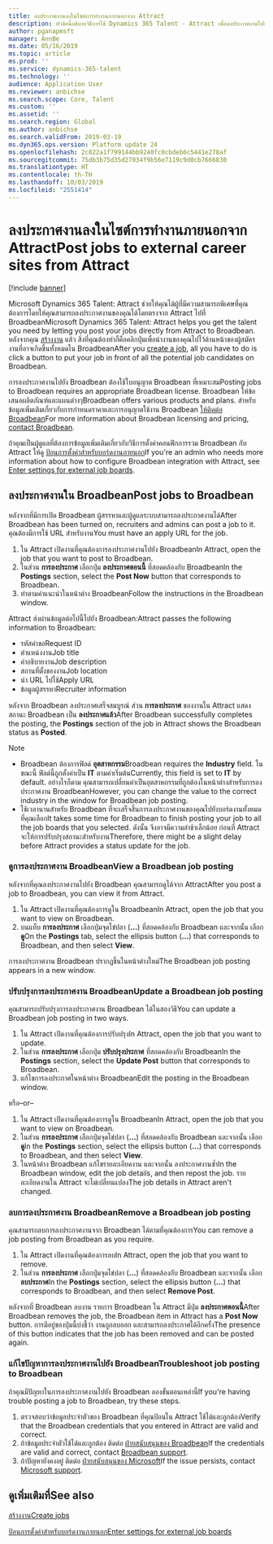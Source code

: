 ```yaml
---
title: ลงประกาศงานลงในไซต์การทำงานภายนอกจาก Attract
description: หัวข้อนี้อธิบายวิธีการใช้ Dynamics 365 Talent - Attract เพื่อลงประกาศงานไปยังไซต์การสรรหาบุคลากรภายนอก
author: pganapmsft
manager: AnnBe
ms.date: 05/16/2019
ms.topic: article
ms.prod: ''
ms.service: dynamics-365-talent
ms.technology: ''
audience: Application User
ms.reviewer: anbichse
ms.search.scope: Core, Talent
ms.custom: ''
ms.assetid: ''
ms.search.region: Global
ms.author: anbichse
ms.search.validFrom: 2019-03-19
ms.dyn365.ops.version: Platform update 24
ms.openlocfilehash: 2c822a1f799144bb9240fc0cbdeb6c5441e278af
ms.sourcegitcommit: 75db3b75d35d27034f9b56e7119c9d0cb7666830
ms.translationtype: HT
ms.contentlocale: th-TH
ms.lasthandoff: 10/03/2019
ms.locfileid: "2551414"
---
```

# <a name="post-jobs-to-external-career-sites-from-attract"></a><span data-ttu-id="ecaf5-103">ลงประกาศงานลงในไซต์การทำงานภายนอกจาก Attract</span><span class="sxs-lookup"><span data-stu-id="ecaf5-103">Post jobs to external career sites from Attract</span></span>

[!include [banner](../includes/banner.md)]

<span data-ttu-id="ecaf5-104">Microsoft Dynamics 365 Talent: Attract ช่วยให้คุณได้ผู้ที่มีความสามารถพิเศษที่คุณต้องการโดยให้คุณสามารถลงประกาศงานของคุณได้โดยตรงจาก Attract ไปที่ Broadbean</span><span class="sxs-lookup"><span data-stu-id="ecaf5-104">Microsoft Dynamics 365 Talent: Attract helps you get the talent you need by letting you post your jobs directly from Attract to Broadbean.</span></span> <span data-ttu-id="ecaf5-105">หลังจากคุณ [สร้างงาน](./creating-jobs-attract.md) แล้ว สิ่งที่คุณต้องทำก็คือคลิกปุ่มเพื่อนำงานของคุณไปไว้ด้านหน้าของผู้สมัครงานที่อาจเกิดขึ้นทั้งหมดใน Broadbean</span><span class="sxs-lookup"><span data-stu-id="ecaf5-105">After you [create a job](./creating-jobs-attract.md), all you have to do is click a button to put your job in front of all the potential job candidates on Broadbean.</span></span>

<span data-ttu-id="ecaf5-106">การลงประกาศงานไปยัง Broadbean ต้องใช้ใบอนุญาต Broadbean ที่เหมาะสม</span><span class="sxs-lookup"><span data-stu-id="ecaf5-106">Posting jobs to Broadbean requires an appropriate Broadbean license.</span></span> <span data-ttu-id="ecaf5-107">Broadbean ให้ข้อเสนอผลิตภัณฑ์และแผนต่างๆ</span><span class="sxs-lookup"><span data-stu-id="ecaf5-107">Broadbean offers various products and plans.</span></span> <span data-ttu-id="ecaf5-108">สำหรับข้อมูลเพิ่มเติมเกี่ยวกับการกำหนดราคาและการอนุญาตใช้งาน Broadbean [ให้ติดต่อ Broadbean](https://www.broadbean.com/contact-us/)</span><span class="sxs-lookup"><span data-stu-id="ecaf5-108">For more information about Broadbean licensing and pricing, [contact Broadbean](https://www.broadbean.com/contact-us/).</span></span>

<span data-ttu-id="ecaf5-109">ถ้าคุณเป็นผู้ดูแลที่ต้องการข้อมูลเพิ่มเติมเกี่ยวกับวิธีการตั้งค่าคอนฟิกการรวม Broadbean กับ Attract ให้ดู [ป้อนการตั้งค่าสำหรับบอร์ดงานภายนอก](./attract-admin-job-board-settings.md)</span><span class="sxs-lookup"><span data-stu-id="ecaf5-109">If you're an admin who needs more information about how to configure Broadbean integration with Attract, see [Enter settings for external job boards](./attract-admin-job-board-settings.md).</span></span>

## <a name="post-jobs-to-broadbean"></a><span data-ttu-id="ecaf5-110">ลงประกาศงานใน Broadbean</span><span class="sxs-lookup"><span data-stu-id="ecaf5-110">Post jobs to Broadbean</span></span>

<span data-ttu-id="ecaf5-111">หลังจากที่มีการเปิด Broadbean ผู้สรรหาและผู้ดูแลระบบสามารถลงประกาศงานได้</span><span class="sxs-lookup"><span data-stu-id="ecaf5-111">After Broadbean has been turned on, recruiters and admins can post a job to it.</span></span> <span data-ttu-id="ecaf5-112">คุณต้องมีการใช้ URL สำหรับงาน</span><span class="sxs-lookup"><span data-stu-id="ecaf5-112">You must have an apply URL for the job.</span></span>

1. <span data-ttu-id="ecaf5-113">ใน Attract เปิดงานที่คุณต้องการลงประกาศงานไปยัง Broadbean</span><span class="sxs-lookup"><span data-stu-id="ecaf5-113">In Attract, open the job that you want to post to Broadbean.</span></span>
2. <span data-ttu-id="ecaf5-114">ในส่วน **การลงประกาศ** เลือกปุ่ม **ลงประกาศตอนนี้** ที่สอดคล้องกับ Broadbean</span><span class="sxs-lookup"><span data-stu-id="ecaf5-114">In the **Postings** section, select the **Post Now** button that corresponds to Broadbean.</span></span>
3. <span data-ttu-id="ecaf5-115">ทำตามคำแนะนำในหน้าต่าง Broadbean</span><span class="sxs-lookup"><span data-stu-id="ecaf5-115">Follow the instructions in the Broadbean window.</span></span>

<span data-ttu-id="ecaf5-116">Attract ส่งผ่านข้อมูลต่อไปนี้ไปยัง Broadbean:</span><span class="sxs-lookup"><span data-stu-id="ecaf5-116">Attract passes the following information to Broadbean:</span></span>

- <span data-ttu-id="ecaf5-117">รหัสคำขอ</span><span class="sxs-lookup"><span data-stu-id="ecaf5-117">Request ID</span></span>
- <span data-ttu-id="ecaf5-118">ตำแหน่งงาน</span><span class="sxs-lookup"><span data-stu-id="ecaf5-118">Job title</span></span>
- <span data-ttu-id="ecaf5-119">คำอธิบายงาน</span><span class="sxs-lookup"><span data-stu-id="ecaf5-119">Job description</span></span>
- <span data-ttu-id="ecaf5-120">สถานที่ตั้งของงาน</span><span class="sxs-lookup"><span data-stu-id="ecaf5-120">Job location</span></span>
- <span data-ttu-id="ecaf5-121">นำ URL ไปใช้</span><span class="sxs-lookup"><span data-stu-id="ecaf5-121">Apply URL</span></span>
- <span data-ttu-id="ecaf5-122">ข้อมูลผู้สรรหา</span><span class="sxs-lookup"><span data-stu-id="ecaf5-122">Recruiter information</span></span>

<span data-ttu-id="ecaf5-123">หลังจาก Broadbean ลงประกาศเสร็จสมบูรณ์ ส่วน **การลงประกาศ** ของงานใน Attract แสดงสถานะ Broadbean เป็น **ลงประกาศแล้ว**</span><span class="sxs-lookup"><span data-stu-id="ecaf5-123">After Broadbean successfully completes the posting, the **Postings** section of the job in Attract shows the Broadbean status as **Posted**.</span></span>

> [!NOTE]
> - <span data-ttu-id="ecaf5-124">Broadbean ต้องการฟิลด์ **อุตสาหกรรม**</span><span class="sxs-lookup"><span data-stu-id="ecaf5-124">Broadbean requires the **Industry** field.</span></span> <span data-ttu-id="ecaf5-125">ในขณะนี้ ฟิลด์นี้ถูกตั้งค่าเป็น **IT** ตามค่าเริ่มต้น</span><span class="sxs-lookup"><span data-stu-id="ecaf5-125">Currently, this field is set to **IT** by default.</span></span> <span data-ttu-id="ecaf5-126">อย่างไรก็ตาม คุณสามารถเปลี่ยนค่าเป็นอุตสาหกรรมที่ถูกต้องในหน้าต่างสำหรับการลงประกาศงาน Broadbean</span><span class="sxs-lookup"><span data-stu-id="ecaf5-126">However, you can change the value to the correct industry in the window for Broadbean job posting.</span></span>
> - <span data-ttu-id="ecaf5-127">ใช้เวลานานสำหรับ Broadbean ที่จะเสร็จสิ้นการลงประกาศงานของคุณไปยังบอร์ดงานทั้งหมดที่คุณเลือก</span><span class="sxs-lookup"><span data-stu-id="ecaf5-127">It takes some time for Broadbean to finish posting your job to all the job boards that you selected.</span></span> <span data-ttu-id="ecaf5-128">ดังนั้น จึงอาจมีความล่าช้าเล็กน้อย ก่อนที่ Attract จะให้การปรับปรุงสถานะสำหรับงาน</span><span class="sxs-lookup"><span data-stu-id="ecaf5-128">Therefore, there might be a slight delay before Attract provides a status update for the job.</span></span>

### <a name="view-a-broadbean-job-posting"></a><span data-ttu-id="ecaf5-129">ดูการลงประกาศงาน Broadbean</span><span class="sxs-lookup"><span data-stu-id="ecaf5-129">View a Broadbean job posting</span></span>

<span data-ttu-id="ecaf5-130">หลังจากที่คุณลงประกาศงานไปยัง Broadbean คุณสามารถดูได้จาก Attract</span><span class="sxs-lookup"><span data-stu-id="ecaf5-130">After you post a job to Broadbean, you can view it from Attract.</span></span>

1. <span data-ttu-id="ecaf5-131">ใน Attract เปิดงานที่คุณต้องการดูใน Broadbean</span><span class="sxs-lookup"><span data-stu-id="ecaf5-131">In Attract, open the job that you want to view on Broadbean.</span></span>
2. <span data-ttu-id="ecaf5-132">บนแท็บ **การลงประกาศ** เลือกปุ่มจุดไข่ปลา (**...**) ที่สอดคล้องกับ Broadbean และจากนั้น เลือก **ดู**</span><span class="sxs-lookup"><span data-stu-id="ecaf5-132">On the **Postings** tab, select the ellipsis button (**...**) that corresponds to Broadbean, and then select **View**.</span></span>

<span data-ttu-id="ecaf5-133">การลงประกาศงาน Broadbean ปรากฏขึ้นในหน้าต่างใหม่</span><span class="sxs-lookup"><span data-stu-id="ecaf5-133">The Broadbean job posting appears in a new window.</span></span>

### <a name="update-a-broadbean-job-posting"></a><span data-ttu-id="ecaf5-134">ปรับปรุงการลงประกาศงาน Broadbean</span><span class="sxs-lookup"><span data-stu-id="ecaf5-134">Update a Broadbean job posting</span></span>

<span data-ttu-id="ecaf5-135">คุณสามารถปรับปรุงการลงประกาศงาน Broadbean ได้ในสองวิธี</span><span class="sxs-lookup"><span data-stu-id="ecaf5-135">You can update a Broadbean job posting in two ways.</span></span>

1. <span data-ttu-id="ecaf5-136">ใน Attract เปิดงานที่คุณต้องการปรับปรุง</span><span class="sxs-lookup"><span data-stu-id="ecaf5-136">In Attract, open the job that you want to update.</span></span>
2. <span data-ttu-id="ecaf5-137">ในส่วน **การลงประกาศ** เลือกปุ่ม **ปรับปรุงประกาศ** ที่สอดคล้องกับ Broadbean</span><span class="sxs-lookup"><span data-stu-id="ecaf5-137">In the **Postings** section, select the **Update Post** button that corresponds to Broadbean.</span></span>
3. <span data-ttu-id="ecaf5-138">แก้ไขการลงประกาศในหน้าต่าง Broadbean</span><span class="sxs-lookup"><span data-stu-id="ecaf5-138">Edit the posting in the Broadbean window.</span></span>

<span data-ttu-id="ecaf5-139">หรือ</span><span class="sxs-lookup"><span data-stu-id="ecaf5-139">–or–</span></span>

1. <span data-ttu-id="ecaf5-140">ใน Attract เปิดงานที่คุณต้องการดูใน Broadbean</span><span class="sxs-lookup"><span data-stu-id="ecaf5-140">In Attract, open the job that you want to view on Broadbean.</span></span>
2. <span data-ttu-id="ecaf5-141">ในส่วน **การลงประกาศ** เลือกปุ่มจุดไข่ปลา (**...**) ที่สอดคล้องกับ Broadbean และจากนั้น เลือก **ดู**</span><span class="sxs-lookup"><span data-stu-id="ecaf5-141">In the **Postings** section, select the ellipsis button (**...**) that corresponds to Broadbean, and then select **View**.</span></span>
3. <span data-ttu-id="ecaf5-142">ในหน้าต่าง Broadbean แก้ไขรายละเอียดงาน และจากนั้น ลงประกาศงานซ้ำ</span><span class="sxs-lookup"><span data-stu-id="ecaf5-142">In the Broadbean window, edit the job details, and then repost the job.</span></span> <span data-ttu-id="ecaf5-143">รายละเอียดงานใน Attract จะไม่เปลี่ยนแปลง</span><span class="sxs-lookup"><span data-stu-id="ecaf5-143">The job details in Attract aren't changed.</span></span>

### <a name="remove-a-broadbean-job-posting"></a><span data-ttu-id="ecaf5-144">ลบการลงประกาศงาน Broadbean</span><span class="sxs-lookup"><span data-stu-id="ecaf5-144">Remove a Broadbean job posting</span></span>

<span data-ttu-id="ecaf5-145">คุณสามารถลบการลงประกาศงานจาก Broadbean ได้ตามที่คุณต้องการ</span><span class="sxs-lookup"><span data-stu-id="ecaf5-145">You can remove a job posting from Broadbean as you require.</span></span>

1. <span data-ttu-id="ecaf5-146">ใน Attract เปิดงานที่คุณต้องการลบ</span><span class="sxs-lookup"><span data-stu-id="ecaf5-146">In Attract, open the job that you want to remove.</span></span>
2. <span data-ttu-id="ecaf5-147">ในส่วน **การลงประกาศ** เลือกปุ่มจุดไข่ปลา (**...**) ที่สอดคล้องกับ Broadbean และจากนั้น เลือก **ลบประกาศ**</span><span class="sxs-lookup"><span data-stu-id="ecaf5-147">In the **Postings** section, select the ellipsis button (**...**) that corresponds to Broadbean, and then select **Remove Post**.</span></span>

<span data-ttu-id="ecaf5-148">หลังจากที่ Broadbean ลบงาน รายการ Broadbean ใน Attract มีปุ่ม **ลงประกาศตอนนี้**</span><span class="sxs-lookup"><span data-stu-id="ecaf5-148">After Broadbean removes the job, the Broadbean item in Attract has a **Post Now** button.</span></span> <span data-ttu-id="ecaf5-149">การมีอยู่ของปุ่มนี้บ่งชี้ว่า งานถูกลบออก และสามารถลงประกาศได้อีกครั้ง</span><span class="sxs-lookup"><span data-stu-id="ecaf5-149">The presence of this button indicates that the job has been removed and can be posted again.</span></span>

### <a name="troubleshoot-job-posting-to-broadbean"></a><span data-ttu-id="ecaf5-150">แก้ไขปัญหาการลงประกาศงานไปยัง Broadbean</span><span class="sxs-lookup"><span data-stu-id="ecaf5-150">Troubleshoot job posting to Broadbean</span></span>

<span data-ttu-id="ecaf5-151">ถ้าคุณมีปัญหาในการลงประกาศงานไปยัง Broadbean ลองขั้นตอนเหล่านี้</span><span class="sxs-lookup"><span data-stu-id="ecaf5-151">If you're having trouble posting a job to Broadbean, try these steps.</span></span>

1. <span data-ttu-id="ecaf5-152">ตรวจสอบว่าข้อมูลประจำตัวของ Broadbean ที่คุณป้อนใน Attract ใช้ได้และถูกต้อง</span><span class="sxs-lookup"><span data-stu-id="ecaf5-152">Verify that the Broadbean credentials that you entered in Attract are valid and correct.</span></span>
2. <span data-ttu-id="ecaf5-153">ถ้าข้อมูลประจำตัวใช้ได้และถูกต้อง ติดต่อ [ฝ่ายสนับสนุนของ Broadbean](https://www.broadbean.com/resources/support/)</span><span class="sxs-lookup"><span data-stu-id="ecaf5-153">If the credentials are valid and correct, contact [Broadbean support](https://www.broadbean.com/resources/support/).</span></span>
3. <span data-ttu-id="ecaf5-154">ถ้าปัญหายังคงอยู่ ติดต่อ [ฝ่ายสนับสนุนของ Microsoft](./talent-support.md)</span><span class="sxs-lookup"><span data-stu-id="ecaf5-154">If the issue persists, contact [Microsoft support](./talent-support.md).</span></span>

## <a name="see-also"></a><span data-ttu-id="ecaf5-155">ดูเพิ่มเติมที่</span><span class="sxs-lookup"><span data-stu-id="ecaf5-155">See also</span></span>

[<span data-ttu-id="ecaf5-156">สร้างงาน</span><span class="sxs-lookup"><span data-stu-id="ecaf5-156">Create jobs</span></span>](./creating-jobs-attract.md)

[<span data-ttu-id="ecaf5-157">ป้อนการตั้งค่าสำหรับบอร์ดงานภายนอก</span><span class="sxs-lookup"><span data-stu-id="ecaf5-157">Enter settings for external job boards</span></span>](./attract-admin-job-board-settings.md)
